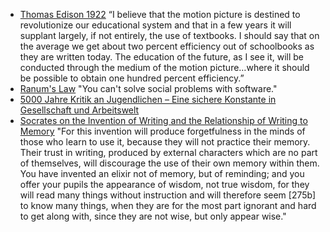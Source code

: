 * [Thomas Edison 1922](https://muninn.net/thoughts/edison-predictions/) “I believe that the motion picture is destined to revolutionize our educational system and that in a few years it will supplant largely, if not entirely, the use of textbooks. I should say that on the average we get about two percent efficiency out of schoolbooks as they are written today. The education of the future, as I see it, will be conducted through the medium of the motion picture…where it should be possible to obtain one hundred percent efficiency.”
* [Ranum's Law](https://en.wikipedia.org/wiki/Marcus_J._Ranum#Ranum's_law) "You can't solve social problems with software."
* [5000 Jahre Kritik an Jugendlichen – Eine sichere Konstante in Gesellschaft und Arbeitswelt](https://bildungswissenschaftler.de/5000-jahre-kritik-an-jugendlichen-eine-sichere-konstante-in-der-gesellschaft-und-arbeitswelt/)
* [Socrates on the Invention of Writing and the Relationship of Writing to Memory](https://www.historyofinformation.com/detail.php?id=3439) "For this invention will produce forgetfulness in the minds of those who learn to use it, because they will not practice their memory. Their trust in writing, produced by external characters which are no part of themselves, will discourage the use of their own memory within them. You have invented an elixir not of memory, but of reminding; and you offer your pupils the appearance of wisdom, not true wisdom, for they will read many things without instruction and will therefore seem [275b] to know many things, when they are for the most part ignorant and hard to get along with, since they are not wise, but only appear wise." 
